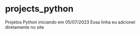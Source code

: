 # projects_python
 Projetos Python iniciando em 05/07/2023
 Essa linha eu adcionei diretamente no site
